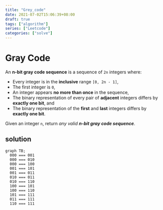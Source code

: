 ```yaml
---
title: "Grey_code"
date: 2021-07-02T15:06:39+08:00
draft: true
tags: ["algorithm"]
series: ["Leetcode"]
categories: ["solve"]
---
```


# Gray Code

An **n-bit gray code sequence** is a sequence of `2n` integers where:

- Every integer is in the **inclusive** range `[0, 2n - 1]`,
- The first integer is `0`,
- An integer appears **no more than once** in the sequence,
- The binary representation of every pair of **adjacent** integers differs by **exactly one bit**, and
- The binary representation of the **first** and **last** integers differs by **exactly one bit**.

Given an integer `n`, return *any valid **n-bit gray code sequence***.



## solution

```mermaid
graph TB;
  000 === 001
  000 === 010
  000 === 100
  001 === 101
  001 === 011
  010 === 011
  010 === 110
  100 === 101 
  100 === 110
  101 === 111
  011 === 111
  110 === 111
```

